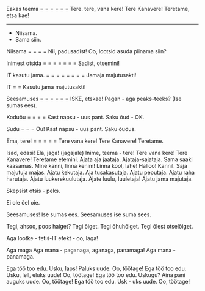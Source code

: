 Eakas teema
= = = = = = 
Tere. tere, vana kere!
Tere Kanavere!
Teretame, etsa kae!

***
- Niisama.
- Sama siin.

Niisama
= = = =
 Nii, padusadist!
 Oo, lootsid asuda
 piinama siin?

Inimest otsida
= = = = = = = 
Sadist, otsemini!

IT kasutu jama.
= = = = = = = =
Jamaja majutusakti!


IT
= =
Kasutu jama majutusakti!

Seesamuses
= = = = = = 
ISKE, etskae!
Pagan - aga peaks-teeks?
(Ise sumas ees).

Koduõu
= = = =
Kast napsu - uus pant.
Saku õud - OK.

Sudu
= = =
Õu! Kast napsu - uus pant. Saku õudus.

Ema, tere!
= = = = = 
Tere vana kere! Tere Kanavere! Teretame. 


Isad, edasi!
Ela, jaga! (jagajale)
Inime, teema - tere! Tere vana kere! Tere Kanavere! Teretame etemini.
Ajata aja jaataja.
Ajataja-sajataja.
Sama saaki kaasamas.
Mine kanni, linna kenim!
Linna kool, lahe! Halloo! Kannil.
Saja majutuja majas.
Ajatu kekutaja.
Aja tusakasutaja.
Ajatu peputaja.
Ajatu raha harutaja.
Ajatu luukerekuulutaja.
Ajate luulu, luuletaja!
Ajatu jama majutaja.

Skepsist otsis - peks.

Ei ole õel oie.

Seesamuses! Ise sumas ees.
Seesamuses ise suma sees.

Tegi, ahsoo, poos haiget?
Tegi õiget.
Tegi õhuhõiget.
Tegi õlest otselõiget.

Aga lootke - fetiš-IT efekt - oo, laga!

Aga maga
Aga mana - paganaga, aganaga, panamaga!
Aga mana - panamaga.

Ega töö too edu. Usku, laps! Paluks uude. Oo, töötage!
Ega töö too edu. Usku, lell, eluks uude! Oo, töötage!
Ega töö too edu. Uskugu? Aina pani auguks uude. Oo, töötage!
Ega töö too edu. Usk - uks uude. Oo, töötage!